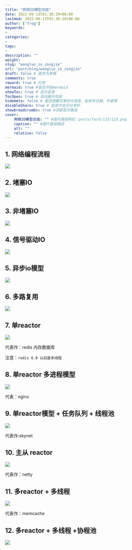 ```yaml
---
title: "网络IO模型总结"
date: 2022-09-13T01:30:29+08:00
lastmod: 2022-09-13T01:30:29+08:00
author: ["frog"]
keywords:
-
categories:
-
tags:
-
description: ""
weight:
slug: "wangluo_io_zongjie"
url: "post/blog/wangluo_io_zongjie"
draft: false # 是否为草稿
comments: true
reward: true # 打赏
mermaid: true #是否开启mermaid
showToc: true # 显示目录
TocOpen: true # 自动展开目录
hidemeta: false # 是否隐藏文章的元信息，如发布日期、作者等
disableShare: true # 底部不显示分享栏
showbreadcrumbs: true #顶部显示路径
cover:
    网络IO模型总结: "" #图片路径例如：posts/tech/123/123.png
    caption: "" #图片底部描述
    alt: ""
    relative: false
---
```


## 1. 网络编程流程

![](image-20220912104923737.png)

## 2. 堵塞IO

![](image-20220912141757964.png)

## 3. 非堵塞IO

![](image-20220912141809146.png)

## 4. 信号驱动IO

![](image-20220912142709884.png)

## 5. 异步io模型

![](image-20220912143406827.png)

## 6. 多路复用

![](image-20220912141923315.png)

## 7. 单reactor

![](image-20220912115933887.png)

代表作：redis 内存数据库

注意：`redis 6.0 以后是多线程`

## 8. 单reactor 多进程模型

![](image-20220912133954912.png)

代表：nginx

## 9. 单reactor模型 + 任务队列 + 线程池

![](image-20220912103644712.png)

代表作:skynet

## 10. 主从 reactor

![](image-20220912125034816.png)

代表作：netty

## 11. 多reactor + 多线程

![](image-20220912140325111.png)

代表作：memcache

## 12. 多reactor + 多线程 +协程池

![](image-20220912104016515.png)



